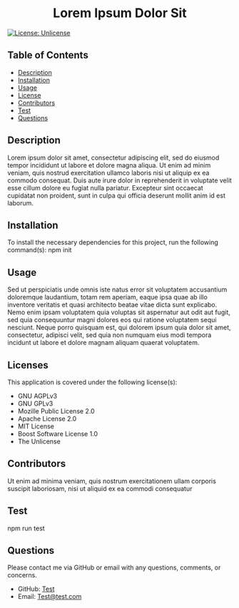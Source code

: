 
  <h1 align="center">Lorem Ipsum Dolor Sit</h1>

  [![License: Unlicense](https://img.shields.io/badge/license-Unlicense-blue.svg)](http://unlicense.org/)

  ## Table of Contents 
  * [Description](#description)
  * [Installation](#installation)
  * [Usage](#usage)
  * [License](#licenses)
  * [Contributors](#contributors)
  * [Test](#test)
  * [Questions](#questions)
  
  ## Description
  Lorem ipsum dolor sit amet, consectetur adipiscing elit, sed do eiusmod tempor incididunt ut labore et dolore magna aliqua. Ut enim ad minim veniam, quis nostrud exercitation ullamco laboris nisi ut aliquip ex ea commodo consequat. Duis aute irure dolor in reprehenderit in voluptate velit esse cillum dolore eu fugiat nulla pariatur. Excepteur sint occaecat cupidatat non proident, sunt in culpa qui officia deserunt mollit anim id est laborum.

  ## Installation 
  To install the necessary dependencies for this project, run the following command(s):
  npm init

  ## Usage 
  Sed ut perspiciatis unde omnis iste natus error sit voluptatem accusantium doloremque laudantium, totam rem aperiam, eaque ipsa quae ab illo inventore veritatis et quasi architecto beatae vitae dicta sunt explicabo. Nemo enim ipsam voluptatem quia voluptas sit aspernatur aut odit aut fugit, sed quia consequuntur magni dolores eos qui ratione voluptatem sequi nesciunt. Neque porro quisquam est, qui dolorem ipsum quia dolor sit amet, consectetur, adipisci velit, sed quia non numquam eius modi tempora incidunt ut labore et dolore magnam aliquam quaerat voluptatem.

  ## Licenses
  This application is covered under the following license(s): <ul class="answerArray"><li>GNU AGPLv3<li>GNU GPLv3<li>Mozille Public License 2.0<li>Apache License 2.0<li>MIT License<li>Boost Software License 1.0<li>The Unlicense</ul>

  ## Contributors 
  Ut enim ad minima veniam, quis nostrum exercitationem ullam corporis suscipit laboriosam, nisi ut aliquid ex ea commodi consequatur

  ## Test
  npm run test

  ## Questions
  Please contact me via GitHub or email with any questions, comments, or concerns. 
  * GitHub: [Test](https://github.com/Test)
  * Email: [Test@test.com](mailto:Test@test.com)
